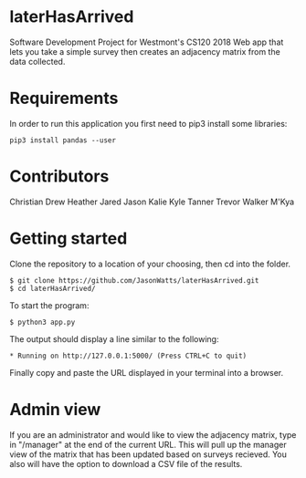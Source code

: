 # laterHasArrived
Software Development Project for Westmont's CS120 2018
Web app that lets you take a simple survey then creates an adjacency matrix from the data collected.

# Requirements

In order to run this application you first need to pip3 install some libraries:

```
pip3 install pandas --user

```

# Contributors
Christian
Drew
Heather
Jared
Jason
Kalie
Kyle
Tanner
Trevor
Walker
M'Kya

# Getting started
Clone the repository to a location of your choosing, then cd into the folder.
```
$ git clone https://github.com/JasonWatts/laterHasArrived.git
$ cd laterHasArrived/
```
To start the program:
```
$ python3 app.py
```
The output should display a line similar to the following:
```
* Running on http://127.0.0.1:5000/ (Press CTRL+C to quit)
```
Finally copy and paste the URL displayed in your terminal into a browser.

# Admin view
If you are an administrator and would like to view the adjacency matrix, type in "/manager" at the end of the current URL. This will pull up the manager view of the matrix that has been updated based on surveys recieved. You also will have the option to download a CSV file of the results.
